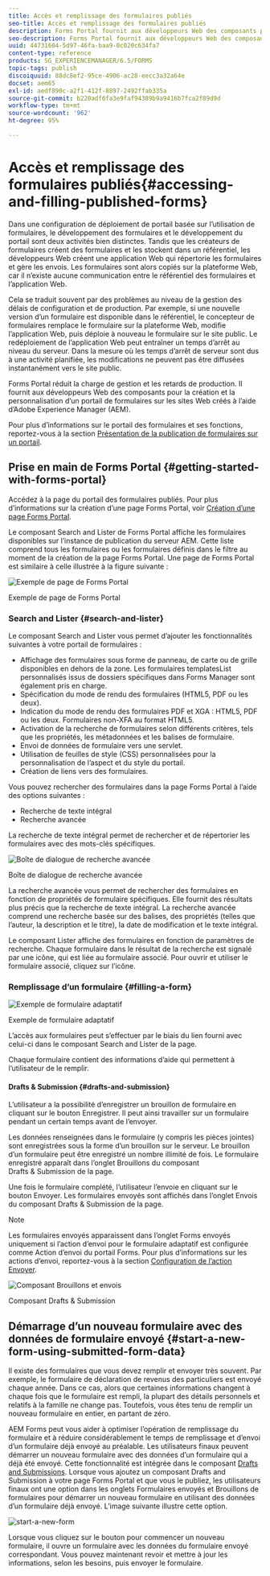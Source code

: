 ```yaml
---
title: Accès et remplissage des formulaires publiés
seo-title: Accès et remplissage des formulaires publiés
description: Forms Portal fournit aux développeurs Web des composants pour la création et la personnalisation d’un portail de formulaires sur les sites Web créés à l’aide d’Adobe Experience Manager (AEM).
seo-description: Forms Portal fournit aux développeurs Web des composants pour la création et la personnalisation d’un portail de formulaires sur les sites Web créés à l’aide d’Adobe Experience Manager (AEM).
uuid: 44731604-5d97-46fa-baa9-0c020c634fa7
content-type: reference
products: SG_EXPERIENCEMANAGER/6.5/FORMS
topic-tags: publish
discoiquuid: 88dc8ef2-95ce-4906-ac28-eecc3a32a64e
docset: aem65
exl-id: aedf890c-a2f1-412f-8897-2492ffab335a
source-git-commit: b220adf6fa3e9faf94389b9a9416b7fca2f89d9d
workflow-type: tm+mt
source-wordcount: '962'
ht-degree: 95%

---
```


# Accès et remplissage des formulaires publiés{#accessing-and-filling-published-forms}

Dans une configuration de déploiement de portail basée sur l’utilisation de formulaires, le développement des formulaires et le développement du portail sont deux activités bien distinctes. Tandis que les créateurs de formulaires créent des formulaires et les stockent dans un référentiel, les développeurs Web créent une application Web qui répertorie les formulaires et gère les envois. Les formulaires sont alors copiés sur la plateforme Web, car il n’existe aucune communication entre le référentiel des formulaires et l’application Web.

Cela se traduit souvent par des problèmes au niveau de la gestion des délais de configuration et de production. Par exemple, si une nouvelle version d’un formulaire est disponible dans le référentiel, le concepteur de formulaires remplace le formulaire sur la plateforme Web, modifie l’application Web, puis déploie à nouveau le formulaire sur le site public. Le redéploiement de l’application Web peut entraîner un temps d’arrêt au niveau du serveur. Dans la mesure où les temps d’arrêt de serveur sont dus à une activité planifiée, les modifications ne peuvent pas être diffusées instantanément vers le site public.

Forms Portal réduit la charge de gestion et les retards de production. Il fournit aux développeurs Web des composants pour la création et la personnalisation d’un portail de formulaires sur les sites Web créés à l’aide d’Adobe Experience Manager (AEM).

Pour plus d’informations sur le portail des formulaires et ses fonctions, reportez-vous à la section [Présentation de la publication de formulaires sur un portail](/help/forms/using/introduction-publishing-forms.md).

## Prise en main de Forms Portal {#getting-started-with-forms-portal}

Accédez à la page du portail des formulaires publiés. Pour plus d’informations sur la création d’une page Forms Portal, voir [Création d’une page Forms Portal](../../forms/using/creating-form-portal-page.md).

Le composant Search and Lister de Forms Portal affiche les formulaires disponibles sur l’instance de publication du serveur AEM. Cette liste comprend tous les formulaires ou les formulaires définis dans le filtre au moment de la création de la page Forms Portal. Une page de Forms Portal est similaire à celle illustrée à la figure suivante :

![Exemple de page de Forms Portal ](assets/forms-portal-page.png)

Exemple de page de Forms Portal

### Search and Lister {#search-and-lister}

Le composant Search and Lister vous permet d’ajouter les fonctionnalités suivantes à votre portail de formulaires :

* Affichage des formulaires sous forme de panneau, de carte ou de grille disponibles en dehors de la zone. Les formulaires templatesList personnalisés issus de dossiers spécifiques dans Forms Manager sont également pris en charge.
* Spécification du mode de rendu des formulaires (HTML5, PDF ou les deux).
* Indication du mode de rendu des formulaires PDF et XGA : HTML5, PDF ou les deux. Formulaires non-XFA au format HTML5.
* Activation de la recherche de formulaires selon différents critères, tels que les propriétés, les métadonnées et les balises de formulaire.
* Envoi de données de formulaire vers une servlet.
* Utilisation de feuilles de style (CSS) personnalisées pour la personnalisation de l’aspect et du style du portail.
* Création de liens vers des formulaires.

Vous pouvez rechercher des formulaires dans la page Forms Portal à l’aide des options suivantes :

* Recherche de texte intégral
* Recherche avancée

La recherche de texte intégral permet de rechercher et de répertorier les formulaires avec des mots-clés spécifiques.

![Boîte de dialogue de recherche avancée](assets/search-panel.png)

Boîte de dialogue de recherche avancée

La recherche avancée vous permet de rechercher des formulaires en fonction de propriétés de formulaire spécifiques. Elle fournit des résultats plus précis que la recherche de texte intégral. La recherche avancée comprend une recherche basée sur des balises, des propriétés (telles que l’auteur, la description et le titre), la date de modification et le texte intégral.

Le composant Lister affiche des formulaires en fonction de paramètres de recherche. Chaque formulaire dans le résultat de la recherche est signalé par une icône, qui est liée au formulaire associé. Pour ouvrir et utiliser le formulaire associé, cliquez sur l’icône.

### Remplissage d’un formulaire {#filling-a-form}

![Exemple de formulaire adaptatif](assets/filling_a_form.png)

Exemple de formulaire adaptatif

L’accès aux formulaires peut s’effectuer par le biais du lien fourni avec celui-ci dans le composant Search and Lister de la page.

Chaque formulaire contient des informations d’aide qui permettent à l’utilisateur de le remplir.

#### Drafts &amp; Submission  {#drafts-and-submission}

L’utilisateur a la possibilité d’enregistrer un brouillon de formulaire en cliquant sur le bouton Enregistrer. Il peut ainsi travailler sur un formulaire pendant un certain temps avant de l’envoyer.

Les données renseignées dans le formulaire (y compris les pièces jointes) sont enregistrées sous la forme d’un brouillon sur le serveur. Le brouillon d’un formulaire peut être enregistré un nombre illimité de fois. Le formulaire enregistré apparaît dans l’onglet Brouillons du composant Drafts &amp; Submission de la page.

Une fois le formulaire complété, l’utilisateur l’envoie en cliquant sur le bouton Envoyer. Les formulaires envoyés sont affichés dans l’onglet Envois du composant Drafts &amp; Submission de la page.

>[!NOTE]
>
>Les formulaires envoyés apparaissent dans l’onglet Forms envoyés uniquement si l’action d’envoi pour le formulaire adaptatif est configurée comme Action d’envoi du portail Forms. Pour plus d’informations sur les actions d’envoi, reportez-vous à la section [Configuration de l’action Envoyer](../../forms/using/configuring-submit-actions.md).

![Composant Brouillons et envois](assets/draft-submission.png)

Composant Drafts &amp; Submission

## Démarrage d’un nouveau formulaire avec des données de formulaire envoyé {#start-a-new-form-using-submitted-form-data}

Il existe des formulaires que vous devez remplir et envoyer très souvent. Par exemple, le formulaire de déclaration de revenus des particuliers est envoyé chaque année. Dans ce cas, alors que certaines informations changent à chaque fois que le formulaire est rempli, la plupart des détails personnels et relatifs à la famille ne change pas. Toutefois, vous êtes tenu de remplir un nouveau formulaire en entier, en partant de zéro.

AEM Forms peut vous aider à optimiser l’opération de remplissage du formulaire et à réduire considérablement le temps de remplissage et d’envoi d’un formulaire déjà envoyé au préalable. Les utilisateurs finaux peuvent démarrer un nouveau formulaire avec des données d’un formulaire qui a déjà été envoyé. Cette fonctionnalité est intégrée dans le composant [Drafts and Submissions](../../forms/using/draft-submission-component.md). Lorsque vous ajoutez un composant Drafts and Submission à votre page Forms Portal et que vous le publiez, les utilisateurs finaux ont une option dans les onglets Formulaires envoyés et Brouillons de formulaires pour démarrer un nouveau formulaire en utilisant des données d’un formulaire déjà envoyé. L’image suivante illustre cette option.

![start-a-new-form](assets/start-a-new-form.png)

Lorsque vous cliquez sur le bouton pour commencer un nouveau formulaire, il ouvre un formulaire avec les données du formulaire envoyé correspondant. Vous pouvez maintenant revoir et mettre à jour les informations, selon les besoins, puis envoyer le formulaire.

